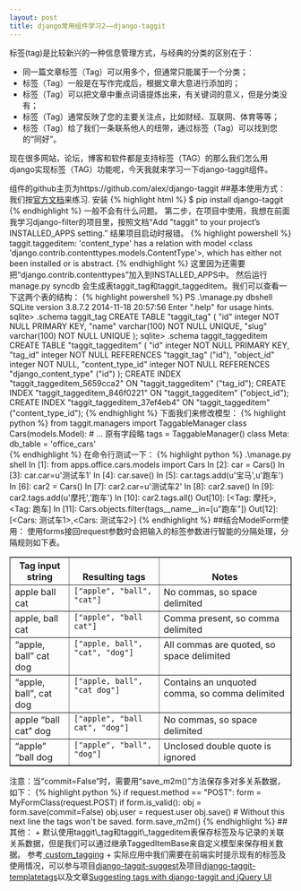 ```yaml
---
layout: post
title: django常用组件学习2——django-taggit
---
```

  标签(tag)是比较新兴的一种信息管理方式，与经典的分类的区别在于：

+  同一篇文章标签（Tag）可以用多个，但通常只能属于一个分类；
+  标签（Tag）一般是在写作完成后，根据文章大意进行添加的；
+  标签（Tag）可以把文章中重点词语提炼出来，有关键词的意义，但是分类没有；
+  标签（Tag）通常反映了您的主要关注点，比如财经、互联网、体育等等；
+  标签（Tag）给了我们一条联系他人的纽带，通过标签（Tag）可以找到您的“同好”。

现在很多网站，论坛，博客和软件都是支持标签（TAG）的那么我们怎么用django实现标签（TAG）功能呢，今天我就来学习一下django-taggit组件。


组件的github主页为https://github.com/alex/django-taggit
##基本使用方式：
我们按<a href="http://django-taggit.readthedocs.org/en/latest/getting_started.html" target="_blank">官方文档</a>来练习.
安装
{% highlight html %}
$ pip install django-taggit
{% endhighlight %}
一般不会有什么问题。
第二步，在项目中使用，我想在前面我学习django-filter的项目里，按照文档“Add "taggit" to your project’s INSTALLED_APPS setting.”
结果项目启动时报错。
{% highlight powershell %}
taggit.taggeditem: 'content_type' has a relation with model <class 'django.contrib.contenttypes.models.ContentType'>, which has either not been installed or is abstract.
{% endhighlight %}
这里因为还需要把“django.contrib.contenttypes”加入到INSTALLED_APPS中。
然后运行manage.py syncdb 会生成表taggit\_tag和taggit\_taggeditem。我们可以查看一下这两个表的结构：
{% highlight powershell %}
PS .\manage.py dbshell
SQLite version 3.8.7.2 2014-11-18 20:57:56
Enter ".help" for usage hints.
sqlite> .schema taggit_tag
CREATE TABLE "taggit_tag" (
    "id" integer NOT NULL PRIMARY KEY,
    "name" varchar(100) NOT NULL UNIQUE,
    "slug" varchar(100) NOT NULL UNIQUE
);
sqlite> .schema taggit_taggeditem
CREATE TABLE "taggit_taggeditem" (
    "id" integer NOT NULL PRIMARY KEY,
    "tag_id" integer NOT NULL REFERENCES "taggit_tag" ("id"),
    "object_id" integer NOT NULL,
    "content_type_id" integer NOT NULL REFERENCES "django_content_type" ("id")
);
CREATE INDEX "taggit_taggeditem_5659cca2" ON "taggit_taggeditem" ("tag_id");
CREATE INDEX "taggit_taggeditem_846f0221" ON "taggit_taggeditem" ("object_id");
CREATE INDEX "taggit_taggeditem_37ef4eb4" ON "taggit_taggeditem" ("content_type_id");
{% endhighlight %}
下面我们来修改模型：
{% highlight python %}
from taggit.managers import TaggableManager
class Cars(models.Model):
    # ... 原有字段略
    tags = TaggableManager()
    class Meta:
        db_table = 'office_cars'    
{% endhighlight %}
在命令行测试一下：
{% highlight python %}
.\manage.py shell
In [1]: from apps.office.cars.models import Cars
In [2]: car = Cars()
In [3]: car.car=u'测试车1'
In [4]: car.save()
In [5]: car.tags.add(u'宝马',u'跑车')
In [6]: car2 = Cars()
In [7]: car2.car=u'测试车2'
In [8]: car2.save()
In [9]: car2.tags.add(u'摩托','跑车')
In [10]: car2.tags.all()
Out[10]: [<Tag: 摩托>, <Tag: 跑车]
In [11]: Cars.objects.filter(tags__name__in=[u"跑车"])
Out[12]: [<Cars: 测试车1>,<Cars: 测试车2>]
{% endhighlight %}
##结合ModelForm使用：
使用forms接回request参数时会把输入的标签参数进行智能的分隔处理，分隔规则如下表。
<table class="docutils" border="1">
<colgroup>
<col width="21%">
<col width="32%">
<col width="47%">
</colgroup>
<thead valign="bottom">
<tr class="row-odd"><th class="head">Tag input string</th>
<th class="head">Resulting tags</th>
<th class="head">Notes</th>
</tr>
</thead>
<tbody valign="top">
<tr class="row-even"><td>apple ball cat</td>
<td><code class="docutils literal"><span class="pre">["apple",</span> <span class="pre">"ball",</span> <span class="pre">"cat"]</span></code></td>
<td>No commas, so space delimited</td>
</tr>
<tr class="row-odd"><td>apple, ball cat</td>
<td><code class="docutils literal"><span class="pre">["apple",</span> <span class="pre">"ball</span> <span class="pre">cat"]</span></code></td>
<td>Comma present, so comma delimited</td>
</tr>
<tr class="row-even"><td>“apple, ball” cat dog</td>
<td><code class="docutils literal"><span class="pre">["apple,</span> <span class="pre">ball",</span> <span class="pre">"cat",</span> <span class="pre">"dog"]</span></code></td>
<td>All commas are quoted, so space delimited</td>
</tr>
<tr class="row-odd"><td>“apple, ball”, cat dog</td>
<td><code class="docutils literal"><span class="pre">["apple,</span> <span class="pre">ball",</span> <span class="pre">"cat</span> <span class="pre">dog"]</span></code></td>
<td>Contains an unquoted comma, so comma delimited</td>
</tr>
<tr class="row-even"><td>apple “ball cat” dog</td>
<td><code class="docutils literal"><span class="pre">["apple",</span> <span class="pre">"ball</span> <span class="pre">cat",</span> <span class="pre">"dog"]</span></code></td>
<td>No commas, so space delimited</td>
</tr>
<tr class="row-odd"><td>“apple” “ball dog</td>
<td><code class="docutils literal"><span class="pre">["apple",</span> <span class="pre">"ball",</span> <span class="pre">"dog"]</span></code></td>
<td>Unclosed double quote is ignored</td>
</tr>
</tbody>
</table>
注意：当“commit=False”时，需要用“save_m2m()”方法保存多对多关系数据，如下：
{% highlight python %}
if request.method == "POST":
    form = MyFormClass(request.POST)
    if form.is_valid():
        obj = form.save(commit=False)
        obj.user = request.user
        obj.save()
        # Without this next line the tags won't be saved.
        form.save_m2m()
{% endhighlight %}
##其他：
+  默认使用taggit\_tag和taggit\_taggeditem表保存标签及与记录的关联关系数据，但是我们可以通过继承TaggedItemBase来自定义模型来保存相关数据。
   参考<a href="http://django-taggit.readthedocs.org/en/latest/custom_tagging.html" target="_blank"> custom_tagging</a>
+  实际应用中我们需要在前端实时提示现有的标签及使用情况，可以参与项目<a href="https://github.com/frankwiles/django-taggit-suggest" target="_blank">django-taggit-suggest</a>及项目<a href="https://github.com/feuervogel/django-taggit-templatetags">django-taggit-templatetags</a>以及文章<a href="http://charlesleifer.com/blog/suggesting-tags-django-taggit-and-jquery-ui/" target="_blank">Suggesting tags with django-taggit and jQuery UI</a>
